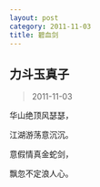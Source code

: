 ```yaml
---
layout: post
category: 2011-11-03
title: 碧血剑
---
```


## 力斗玉真子 ##

> 2011-11-03

华山绝顶风瑟瑟，

江湖游荡意沉沉。

意假情真金蛇剑，

飘忽不定浪人心。
